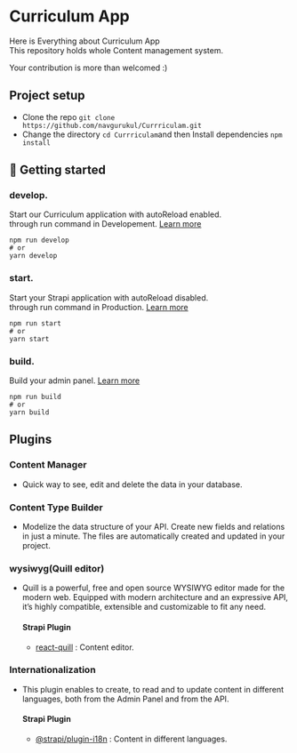 # Curriculum App
Here is Everything about Curriculum App<br> 
This repository holds whole Content management system.

Your contribution is more than welcomed :)
## Project setup
- Clone the repo `git clone https://github.com/navgurukul/Currriculam.git`
- Change the directory `cd Currriculam`and then Install dependencies `npm install`  


## 🚀 Getting started 

### develop.

Start our Curriculum application with autoReload enabled.<br>
through run command in Developement. [Learn more](https://docs.strapi.io/developer-docs/latest/developer-resources/cli/CLI.html#strapi-develop)

```
npm run develop
# or
yarn develop
```

### start.

Start your Strapi application with autoReload disabled. <br>
through run command in Production. [Learn more](https://docs.strapi.io/developer-docs/latest/developer-resources/cli/CLI.html#strapi-start)

```
npm run start
# or
yarn start
```

### build.

Build your admin panel. [Learn more](https://docs.strapi.io/developer-docs/latest/developer-resources/cli/CLI.html#strapi-build)

```
npm run build
# or
yarn build
```

## Plugins
### Content Manager
- Quick way to see, edit and delete the data in your database.
    
### Content Type Builder
- Modelize the data structure of your API. Create new fields and relations in just a minute. The files are automatically created and updated in your project.

###  wysiwyg(Quill editor)
- Quill is a powerful, free and open source WYSIWYG editor made for the modern web. Equipped with modern architecture and an expressive API, it’s highly compatible, extensible and customizable to fit any need.
    #### Strapi Plugin
    - [react-quill](https://www.bing.com/ck/a?!&&p=e21236e34750efafJmltdHM9MTY3NDAwMDAwMCZpZ3VpZD0wOGQxYzBiMS0wZTkxLTZlYWItMzNiNi1kMmY4MGY2OTZmNTImaW5zaWQ9NTE3OQ&ptn=3&hsh=3&fclid=08d1c0b1-0e91-6eab-33b6-d2f80f696f52&psq=react-quill+strapi&u=a1aHR0cHM6Ly9zdHJhcGkuaW8vYmxvZy9ob3ctdG8tY2hhbmdlLXRoZS1kZWZhdWx0LXd5c2l3eS10by1xdWlsbC1lZGl0b3I&ntb=1) : Content editor.
### Internationalization
- This plugin enables to create, to read and to update content in different languages, both from the     Admin Panel and from the API.

    #### Strapi Plugin
    - [@strapi/plugin-i18n](https://www.bing.com/ck/a?!&&p=cb1e68dc756483dbJmltdHM9MTY3NDAwMDAwMCZpZ3VpZD0wOGQxYzBiMS0wZTkxLTZlYWItMzNiNi1kMmY4MGY2OTZmNTImaW5zaWQ9NTE3OQ&ptn=3&hsh=3&fclid=08d1c0b1-0e91-6eab-33b6-d2f80f696f52&psq=%40strapi%2fplugin-i18n&u=a1aHR0cHM6Ly9kb2NzLnN0cmFwaS5pby9kZXZlbG9wZXItZG9jcy9sYXRlc3QvcGx1Z2lucy9pMThuLmh0bWw&ntb=1) : Content in different languages.

